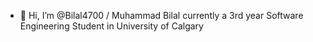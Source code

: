 - 👋 Hi, I’m @Bilal4700 / Muhammad Bilal currently a 3rd year Software Engineering Student in University of Calgary


<!---
Bilal4700/Bilal4700 is a ✨ special ✨ repository because its `README.md` (this file) appears on your GitHub profile.
You can click the Preview link to take a look at your changes.
--->
